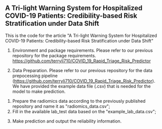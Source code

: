 ## A Tri-light Warning System for Hospitalized COVID-19 Patients: Credibility-based Risk Stratification under Data Shift

This is the code for the article "A Tri-light Warning System for Hospitalized COVID-19 Patients: Credibility-based Risk Stratification under Data Shift"

1. Environment and package requirements. Please refer to our previous repository for the package requirements. https://github.com/terryli710/COVID_19_Rapid_Triage_Risk_Predictor

2. Data Preparation. Please refer to our previous repository for the data prepocessing pipeline (https://github.com/terryli710/COVID_19_Rapid_Triage_Risk_Predictor). We have provided the example data file (.csv) that is needed for the model to make prediction. 
1) Prepare the radiomics data according to the previously published repository and name it as "radiomics_data.csv";
2) Fill in the available lab_test data based on the "example_lab_data.csv";

3. Make prediction and output the reliability information.
